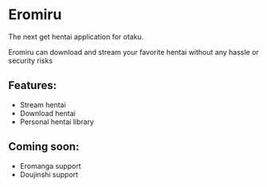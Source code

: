 # Eromiru
The next get hentai application for otaku.

Eromiru can download and stream your favorite hentai without any hassle or security risks


## Features:
- Stream hentai
- Download hentai
- Personal hentai library

## Coming soon:
- Eromanga support
- Doujinshi support
